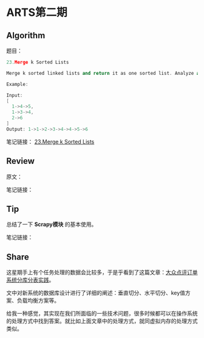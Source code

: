 # ARTS第二期

## Algorithm

题目：

```c++
23.Merge k Sorted Lists

Merge k sorted linked lists and return it as one sorted list. Analyze and describe its complexity.

Example:

Input:
[
  1->4->5,
  1->3->4,
  2->6
]
Output: 1->1->2->3->4->4->5->6
```

笔记链接： [23.Merge k Sorted Lists]()

## Review

原文：[]()

笔记链接：[]()

## Tip

总结了一下 **Scrapy模块** 的基本使用。

笔记链接：[]()

## Share

这星期手上有个任务处理的数据会比较多，于是乎看到了这篇文章：[大众点评订单系统分库分表实践](https://tech.meituan.com/dianping_order_db_sharding.html)。

文中对新系统的数据库设计进行了详细的阐述：垂直切分、水平切分、key值方案、负载均衡方案等。

给我一种感觉，其实现在我们所面临的一些技术问题，很多时候都可以在操作系统的处理方式中找到答案。就比如上面文章中的处理方式，就同虚拟内存的处理方式类似。
